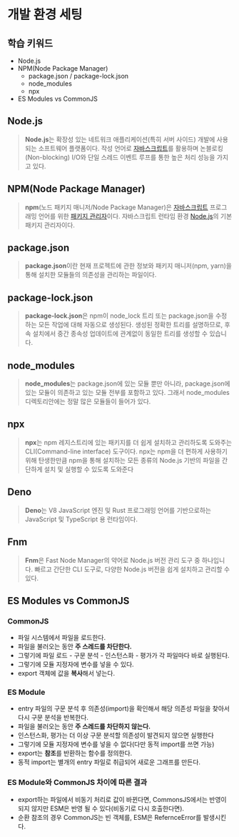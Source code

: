 # 개발 환경 세팅

## 학습 키워드

- Node.js
- NPM(Node Package Manager)
  - package.json / package-lock.json
  - node_modules
  - npx
- ES Modules vs CommonJS

## Node.js

> **Node.js**는 확장성 있는 네트워크 애플리케이션(특히 서버 사이드) 개발에 사용되는 소프트웨어 플랫폼이다. 작성 언어로 [자바스크립트](https://ko.m.wikipedia.org/wiki/%EC%9E%90%EB%B0%94%EC%8A%A4%ED%81%AC%EB%A6%BD%ED%8A%B8)를 활용하며 논블로킹(Non-blocking) I/O와 단일 스레드 이벤트 루프를 통한 높은 처리 성능을 가지고 있다.

## NPM(Node Package Manager)

> **npm**(노드 패키지 매니저/Node Package Manager)은 [자바스크립트](https://ko.m.wikipedia.org/wiki/%EC%9E%90%EB%B0%94%EC%8A%A4%ED%81%AC%EB%A6%BD%ED%8A%B8) 프로그래밍 언어를 위한 [패키지 관리자](https://ko.m.wikipedia.org/wiki/%ED%8C%A8%ED%82%A4%EC%A7%80_%EA%B4%80%EB%A6%AC%EC%9E%90)이다. 자바스크립트 런타임 환경 [Node.js](https://ko.m.wikipedia.org/wiki/Node.js)의 기본 패키지 관리자이다.

## package.json

> **package.json**이란 현재 프로젝트에 관한 정보와 패키지 매니저(npm, yarn)을 통해 설치한 모듈들의 의존성을 관리하는 파일이다.

## package-lock.json

> **package-lock.json**은 npm이 node_lock 트리 또는 package.json을 수정하는 모든 작업에 대해 자동으로 생성된다. 생성된 정확한 트리를 설명하므로, 후속 설치에서 중간 종속성 업데이트에 관계없이 동일한 트리를 생성할 수 있습니다.

## node_modules

> **node_modules**는 package.json에 있는 모듈 뿐만 아니라, package.json에 있는 모듈이 의존하고 있는 모듈 전부를 포함하고 있다. 그래서 node_modules 디렉토리안에는 정말 많은 모듈들이 들어가 있다.

## npx

> **npx**는 npm 레지스트리에 있는 패키지를 더 쉽게 설치하고 관리하도록 도와주는 CLI(Command-line interface) 도구이다. npx는 npm을 더 편하게 사용하기 위해 탄생한만큼 npm을 통해 설치하는 모든 종류의 Node.js 기반의 파일을 간단하게 설치 및 실행할 수 있도록 도와준다

## Deno

> **Deno**는 V8 JavaScript 엔진 및 Rust 프로그래밍 언어를 기반으로하는 JavaScript 및 TypeScript 용 런타임이다.

## Fnm

> **Fnm**은 Fast Node Manager의 약어로 Node.js 버전 관리 도구 중 하나입니다. 빠르고 간단한 CLI 도구로, 다양한 Node.js 버전을 쉽게 설치하고 관리할 수 있다.

## ES Modules vs CommonJS

### CommonJS

- 파일 시스템에서 파일을 로드한다.
- 파일을 불러오는 동안 **주 스레드를 차단한다.**
- 그렇기에 파일 로드 - 구문 분석 - 인스턴스화 - 평가가 각 파일마다 바로 실행된다.
- 그렇기에 모듈 지정자에 변수를 넣을 수 있다.
- export 객체에 값을 **복사**해서 넣는다.

### ES Module

- entry 파일의 구문 분석 후 의존성(import)을 확인해서 해당 의존성 파일을 찾아서 다시 구문 분석을 반복한다.
- 파일을 불러오는 동안 **주 스레드를 차단하지 않는다.**
- 인스턴스화, 평가는 더 이상 구문 분석할 의존성이 발견되지 않으면 실행한다
- 그렇기에 모듈 지정자에 변수를 넣을 수 없다(다만 동적 import를 쓰면 가능)
- export는 **참조**를 반환하는 함수를 정의한다.
- 동적 import는 별개의 entry 파일로 취급되어 새로운 그래프를 만든다.

### ES Module와 CommonJS 차이에 따른 결과

- export하는 파일에서 비동기 처리로 값이 바뀐다면, CommonsJS에서는 반영이 되지 않지만 ESM은 반영 될 수 있다(비동기로 다시 호출한다면).
- 순환 참조의 경우 CommonJS는 빈 객체를, ESM은 RefernceError를 발생시킨다.
